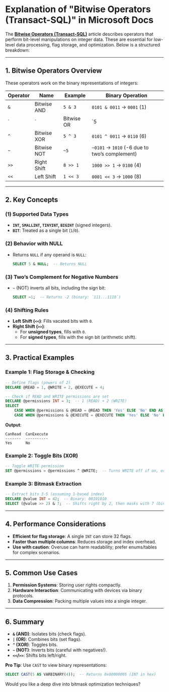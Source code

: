 # **Explanation of "Bitwise Operators (Transact-SQL)" in Microsoft Docs**

The **[Bitwise Operators (Transact-SQL)](https://learn.microsoft.com/en-us/sql/t-sql/language-elements/bitwise-operators-transact-sql?view=sql-server-ver16)** article describes operators that perform bit-level manipulations on integer data. These are essential for low-level data processing, flag storage, and optimization. Below is a structured breakdown:

---

## **1. Bitwise Operators Overview**
These operators work on the binary representations of integers:

| Operator | Name               | Example       | Binary Operation                     |
|----------|--------------------|---------------|--------------------------------------|
| `&`      | Bitwise AND        | `5 & 3`       | `0101 & 0011` → `0001` (1)           |
| `|`      | Bitwise OR         | `5 | 3`       | `0101 | 0011` → `0111` (7)           |
| `^`      | Bitwise XOR        | `5 ^ 3`       | `0101 ^ 0011` → `0110` (6)           |
| `~`      | Bitwise NOT        | `~5`          | `~0101` → `1010` (-6 due to two’s complement) |
| `>>`     | Right Shift        | `8 >> 1`      | `1000 >> 1` → `0100` (4)             |
| `<<`     | Left Shift         | `1 << 3`      | `0001 << 3` → `1000` (8)             |

---

## **2. Key Concepts**
### **(1) Supported Data Types**
- **`INT`, `SMALLINT`, `TINYINT`, `BIGINT`** (signed integers).  
- **`BIT`**: Treated as a single bit (`1`/`0`).  

### **(2) Behavior with NULL**
- Returns `NULL` if any operand is `NULL`:  
  ```sql
  SELECT 5 & NULL;  -- Returns NULL
  ```

### **(3) Two’s Complement for Negative Numbers**
- `~` (NOT) inverts all bits, including the sign bit:  
  ```sql
  SELECT ~1;  -- Returns -2 (binary: `111...1110`)
  ```

### **(4) Shifting Rules**
- **Left Shift (`<<`)**: Fills vacated bits with `0`.  
- **Right Shift (`>>`)**:  
  - For **unsigned types**, fills with `0`.  
  - For **signed types**, fills with the sign bit (arithmetic shift).  

---

## **3. Practical Examples**
### **Example 1: Flag Storage & Checking**
```sql
-- Define flags (powers of 2)
DECLARE @READ = 1, @WRITE = 2, @EXECUTE = 4;

-- Check if READ and WRITE permissions are set
DECLARE @permissions INT = 3;  -- 1 (READ) + 2 (WRITE)
SELECT 
    CASE WHEN @permissions & @READ = @READ THEN 'Yes' ELSE 'No' END AS CanRead,
    CASE WHEN @permissions & @EXECUTE = @EXECUTE THEN 'Yes' ELSE 'No' END AS CanExecute;
```
**Output**:  
```
CanRead  CanExecute
-------  ----------
Yes      No
```

### **Example 2: Toggle Bits (XOR)**
```sql
-- Toggle WRITE permission
SET @permissions = @permissions ^ @WRITE;  -- Turns WRITE off if on, or vice versa
```

### **Example 3: Bitmask Extraction**
```sql
-- Extract bits 3-5 (assuming 1-based index)
DECLARE @value INT = 42;  -- Binary: 00101010
SELECT (@value >> 2) & 7;  -- Shifts right by 2, then masks with 7 (binary 111) → 5
```

---

## **4. Performance Considerations**
- **Efficient for flag storage**: A single `INT` can store 32 flags.  
- **Faster than multiple columns**: Reduces storage and index overhead.  
- **Use with caution**: Overuse can harm readability; prefer enums/tables for complex scenarios.  

---

## **5. Common Use Cases**
1. **Permission Systems**: Storing user rights compactly.  
2. **Hardware Interaction**: Communicating with devices via binary protocols.  
3. **Data Compression**: Packing multiple values into a single integer.  

---

## **6. Summary**
- **`&` (AND)**: Isolates bits (check flags).  
- **`|` (OR)**: Combines bits (set flags).  
- **`^` (XOR)**: Toggles bits.  
- **`~` (NOT)**: Inverts bits (careful with negatives!).  
- **`<<`/`>>`**: Shifts bits left/right.  

**Pro Tip**: Use `CAST` to view binary representations:  
```sql
SELECT CAST(5 AS VARBINARY(4));  -- Returns 0x00000005 (INT in hex)
```  

Would you like a deep dive into bitmask optimization techniques?